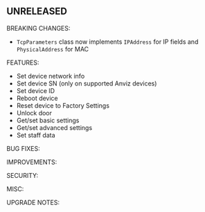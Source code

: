 ## UNRELEASED
BREAKING CHANGES:

* `TcpParameters` class now implements `IPAddress` for IP fields and `PhysicalAddress` for MAC

FEATURES:

* Set device network info
* Set device SN (only on supported Anviz devices)
* Set device ID
* Reboot device
* Reset device to Factory Settings
* Unlock door
* Get/set basic settings
* Get/set advanced settings
* Set staff data

BUG FIXES:

IMPROVEMENTS:

SECURITY:

MISC:

UPGRADE NOTES:
